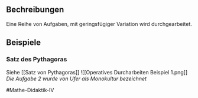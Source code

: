 ## Bechreibungen
Eine Reihe von Aufgaben, mit geringsfügiger Variation wird durchgearbeitet.

## Beispiele
### Satz des Pythagoras 
Siehe [[Satz von Pythagoras]]
![[Operatives Durcharbeiten Beispiel 1.png]]
*Die Aufgabe 2 wurde von Ufer als Monokultur bezeichnet*

#Mathe-Didaktik-IV 